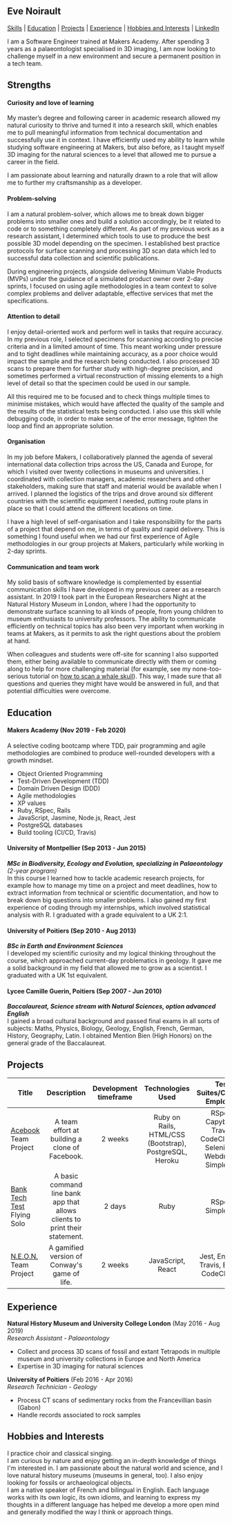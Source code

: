 ## Eve Noirault
[Skills](#skills) | [Education](#education) | [Projects](#projects) |  [Experience](#experience) | [Hobbies and Interests](#hobbies-and-interests) | [LinkedIn](https://www.linkedin.com/in/eve-noirault-251489a5)

I am a Software Engineer trained at Makers Academy. After spending 3 years as a palaeontologist specialised in 3D imaging, I am now looking to challenge myself in a new environment and secure a permanent position in a tech team.   


## Strengths

#### Curiosity and love of learning
My master’s degree and following career in academic research allowed my natural curiosity to thrive and turned it into a research skill, which enables me to pull meaningful information from technical documentation and successfully use it in context. I have efficiently used my ability to learn while studying software engineering at Makers, but also before, as I taught myself 3D imaging for the natural sciences to a level that allowed me to pursue a career in the field.  

I am passionate about learning and naturally drawn to a role that will allow me to further my craftsmanship as a developer. 

#### Problem-solving

I am a natural problem-solver, which allows me to break down bigger problems into smaller ones and build a solution accordingly, be it related to code or to something completely different. As part of my previous work as a research assistant, I determined which tools to use to produce the best possible 3D model depending on the specimen. I established best practice protocols for surface scanning and processing 3D scan data which led to successful data collection and scientific publications.     

During engineering projects, alongside delivering Minimum Viable Products (MVPs) under the guidance of a simulated product owner over 2-day sprints, I focused on using agile methodologies in a team context to solve complex problems and deliver adaptable, effective services that met the specifications.   


#### Attention to detail

I enjoy detail-oriented work and perform well in tasks that require accuracy. In my previous role, I selected specimens for scanning according to precise criteria and in a limited amount of time. This meant working under pressure and to tight deadlines while maintaining accuracy, as a poor choice would impact the sample and the research being conducted. I also processed 3D scans to prepare them for further study with high-degree precision, and sometimes performed a virtual reconstruction of missing elements to a high level of detail so that the specimen could be used in our sample.

All this required me to be focused and to check things multiple times to minimise mistakes, which would have affected the quality of the sample and the results of the statistical tests being conducted. I also use this skill while debugging code, in order to make sense of the error message, tighten the loop and find an appropriate solution.

#### Organisation

In my job before Makers, I collaboratively planned the agenda of several international data collection trips across the US, Canada and Europe, for which I visited over twenty collections in museums and universities. I coordinated with collection managers, academic researchers and other stakeholders, making sure that staff and material would be available when I arrived. I planned the logistics of the trips and drove around six different countries with the scientific equipment I needed, putting route plans in place so that I could attend the different locations on time.

I have a high level of self-organisation and I take responsibility for the parts of a project that depend on me, in terms of quality and rapid delivery. This is something I found useful when we had our first experience of Agile methodologies in our group projects at Makers, particularly while working in 2-day sprints.

#### Communication and team work

My solid basis of software knowledge is complemented by essential communication skills I have developed in my previous career as a research assistant. In 2019 I took part in the European Researchers Night at the Natural History Museum in London, where I had the opportunity to demonstrate surface scanning to all kinds of people, from young children to museum enthusiasts to university professors. The ability to communicate efficiently on technical topics has also been very important when working in teams at Makers, as it permits to ask the right questions about the problem at hand.

When colleagues and students were off-site for scanning I also supported them, either being available to communicate directly with them or coming along to help for more challenging material (for example, see my none-too-serious tutorial on [how to scan a whale skull](https://www.goswamilab.com/single-post/2018/09/05/A-Megaptera-Mission-Recipe-for-scanning-a-humpback-whale-skull)). This way, I made sure that all questions and queries they might have would be answered in full, and that potential difficulties were overcome.


## Education

#### Makers Academy (Nov 2019 - Feb 2020)
A selective coding bootcamp where TDD, pair programming and agile methodologies are combined to produce well-rounded developers with a growth mindset.

- Object Oriented Programming
- Test-Driven Development (TDD)
- Domain Driven Design (DDD)
- Agile methodologies
- XP values
- Ruby, RSpec, Rails
- JavaScript, Jasmine, Node.js, React, Jest
- PostgreSQL databases
- Build tooling (CI/CD, Travis)

#### University of Montpellier (Sep 2013 - Jun 2015)

_**MSc in Biodiversity, Ecology and Evolution, specializing in Palaeontology** (2-year program)_   
In this course I learned how to tackle academic research projects, for example how to manage my time on a project and meet deadlines, how to extract information from technical or scientific documentation, and how to break down big questions into smaller problems. I also gained my first experience of coding through my internships, which involved statistical analysis with R. I graduated with a grade equivalent to a UK 2:1.   

#### University of Poitiers (Sep 2010 - Aug 2013)
_**BSc in Earth and Environment Sciences**_    
I developed my scientific curiosity and my logical thinking throughout the course, which approached current-day problematics in geology. It gave me a solid background in my field that allowed me to grow as a scientist. I graduated with a UK 1st equivalent.

#### Lycee Camille Guerin, Poitiers (Sep 2007 - Jun 2010)

_**Baccalaureat, Science stream with Natural Sciences, option advanced English**_   
I gained a broad cultural background and passed final exams in all sorts of subjects: Maths, Physics, Biology, Geology, English, French, German, History, Geography, Latin. I obtained Mention Bien (High Honors) on the general grade of the Baccalaureat.

## Projects

| Title        | Description           | Development timeframe  | Technologies Used | Test Suites/CIs/CDs Employed |
| -------------|:--------------------:|:----------------------:|:------------------:|:-----------------------------:|
| [Acebook](https://github.com/even13/acebook-luckerberg) Team Project| A team effort at building a clone of Facebook. | 2 weeks | Ruby on Rails, HTML/CSS (Bootstrap), PostgreSQL, Heroku | RSpec, Capybara, Travis, CodeClimate, Selenium-Webdriver, Simplecov |
| [Bank Tech Test](https://github.com/even13/bank-tech-test) Flying Solo | A basic command line bank app that allows clients to print their statement. |   2 days | Ruby | RSpec, Simplecov |
|[N.E.O.N.](https://github.com/even13/game_of_life) Team Project| A gamified version of Conway's game of life. | 2 weeks | JavaScript, React | Jest, Enzyme, Travis, ESLint, CodeClimate |

## Experience

**Natural History Museum and University College London** (May 2016 - Aug 2019)    
*Research Assistant - Palaeontology*  
- Collect and process 3D scans of fossil and extant Tetrapods in multiple museum and university collections in Europe and North America
- Expertise in 3D imaging for natural sciences

**University of Poitiers** (Feb 2016 - Apr 2016)   
*Research Technician - Geology*  
- Process CT scans of sedimentary rocks from the Francevillian basin (Gabon)
- Handle records associated to rock samples

## Hobbies and Interests

I practice choir and classical singing.     
I am curious by nature and enjoy getting an in-depth knowledge of things I'm interested in. I am passionate about the natural world and science, and I love natural history museums (museums in general, too). I also enjoy looking for fossils or archaeological objects.  
I am a native speaker of French and bilingual in English. Each language works with its own logic, its own idioms, and learning to express my thoughts in a different language has helped me develop a more open mind and generally modified the way I think or approach things.       
